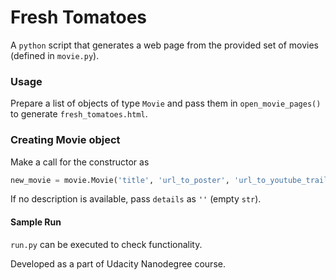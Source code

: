 # Fresh Tomatoes

A `python` script that generates a web page from the provided set of movies (defined in `movie.py`).

### Usage

Prepare a list of objects of type `Movie` and pass them in `open_movie_pages()` to generate `fresh_tomatoes.html`.

### Creating Movie object

Make a call for the constructor as  
```python
new_movie = movie.Movie('title', 'url_to_poster', 'url_to_youtube_trailer', 'details')
```

If no description is available, pass `details` as `''` (empty `str`).    
  

#### Sample Run

`run.py` can be executed to check functionality.

  
Developed as a part of Udacity Nanodegree course.